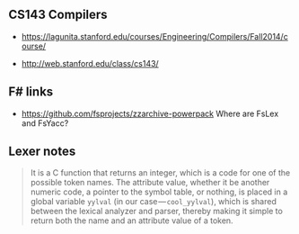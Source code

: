 
## CS143 Compilers

- https://lagunita.stanford.edu/courses/Engineering/Compilers/Fall2014/course/

- http://web.stanford.edu/class/cs143/

## F# links

- https://github.com/fsprojects/zzarchive-powerpack Where are FsLex and FsYacc?

## Lexer notes

> It is a C function that returns an integer, which is a code for one of the possible token names. The attribute value, whether it be another numeric code, a pointer to the symbol table, or nothing, is placed in a global variable `yylval` (in our case — `cool_yylval`), which is shared between the lexical analyzer and parser, thereby making it simple to return both the name and an attribute value of a token.
